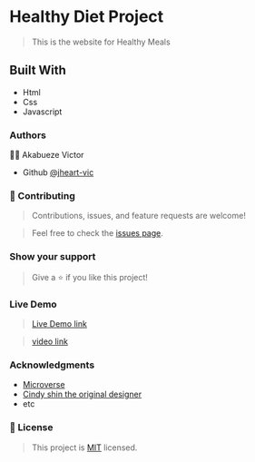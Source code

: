 # Healthy Diet Project
> This is the website for Healthy Meals
## Built With 
- Html
- Css
- Javascript
### Authors
:guardsman: Akabueze Victor 
- Github [@jheart-vic](https//github.com/jheart-vic/)

### :handshake: Contributing 
> Contributions, issues, and feature requests are welcome!

> Feel free to check the [issues page](https://jheart-vic.github.io/capstone/issue).

### Show your support
> Give a :star: if you like this project!

### Live Demo 
> [Live Demo link](https://jheart-vic.github.io/capstone/)

> [video link](https://www.loom.com/share/93fda4a21f474a4abdb6fed48ee85b59)

### Acknowledgments
- [Microverse](https://www.microverse.org)
- [Cindy shin the original designer](https://www.behance.net/gallery/29845175/CC-Global-Summit-2015)
- etc 
### :memo: License 
> This project is [MIT](https://github.com/microverseinc/readme-template/blob/master/MIT.md) licensed.
